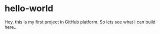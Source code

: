 # hello-world
Hey, this is my first project in GitHub platform. So lets see what I can build here..
